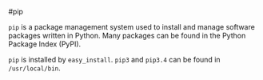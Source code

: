 #pip

`pip` is a package management system used to install and
manage software packages written in Python.
Many packages can be found in the Python Package Index (PyPI).

`pip` is installed by `easy_install`.
`pip3` and `pip3.4` can be found in `/usr/local/bin`.
